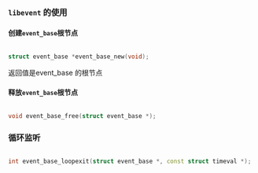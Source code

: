 ### `libevent` 的使用
#### 创建`event_base`根节点
```c++

struct event_base *event_base_new(void);

```
返回值是event_base 的根节点
#### 释放`event_base`根节点

```c++

void event_base_free(struct event_base *);

```
### 循环监听

```c++

int event_base_loopexit(struct event_base *, const struct timeval *);

```


